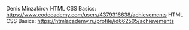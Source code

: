 Denis Minzakirov
HTML CSS Basics: https://www.codecademy.com/users/4379316638/achievements
HTML CSS Basics: https://htmlacademy.ru/profile/id662505/achievements